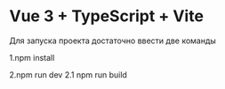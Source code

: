 # Vue 3 + TypeScript + Vite
Для запуска проекта достаточно ввести две команды

1.npm install

2.npm run dev 
2.1 npm run build

